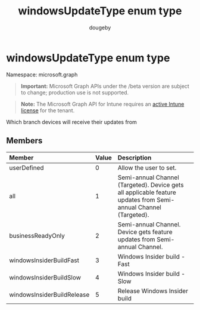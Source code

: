 ﻿---
title: "windowsUpdateType enum type"
description: "Which branch devices will receive their updates from"
author: "dougeby"
localization_priority: Normal
ms.prod: "intune"
doc_type: enumPageType
---

# windowsUpdateType enum type

Namespace: microsoft.graph

> **Important:** Microsoft Graph APIs under the /beta version are subject to change; production use is not supported.

> **Note:** The Microsoft Graph API for Intune requires an [active Intune license](https://go.microsoft.com/fwlink/?linkid=839381) for the tenant.

Which branch devices will receive their updates from

## Members

| Member                     | Value | Description                                                                                                     |
| :------------------------- | :---- | :-------------------------------------------------------------------------------------------------------------- |
| userDefined                | 0     | Allow the user to set.                                                                                          |
| all                        | 1     | Semi-annual Channel (Targeted). Device gets all applicable feature updates from Semi-annual Channel (Targeted). |
| businessReadyOnly          | 2     | Semi-annual Channel. Device gets feature updates from Semi-annual Channel.                                      |
| windowsInsiderBuildFast    | 3     | Windows Insider build - Fast                                                                                    |
| windowsInsiderBuildSlow    | 4     | Windows Insider build - Slow                                                                                    |
| windowsInsiderBuildRelease | 5     | Release Windows Insider build                                                                                   |

